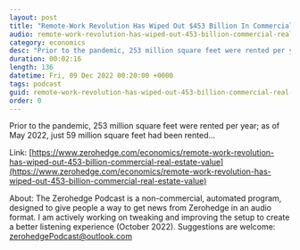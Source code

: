 ```yaml
---
layout: post
title: "Remote-Work Revolution Has Wiped Out $453 Billion In Commercial Real Estate Value"
audio: remote-work-revolution-has-wiped-out-453-billion-commercial-real-estate-value-0
category: economics
desc: "Prior to the pandemic, 253 million square feet were rented per year; as of May 2022, just 59 million square feet had been rented..."
duration: 00:02:16
length: 136
datetime: Fri, 09 Dec 2022 00:20:00 +0000
tags: podcast
guid: remote-work-revolution-has-wiped-out-453-billion-commercial-real-estate-value-0
order: 0
---
```

Prior to the pandemic, 253 million square feet were rented per year; as of May 2022, just 59 million square feet had been rented...

Link: [https://www.zerohedge.com/economics/remote-work-revolution-has-wiped-out-453-billion-commercial-real-estate-value](https://www.zerohedge.com/economics/remote-work-revolution-has-wiped-out-453-billion-commercial-real-estate-value)

About: The Zerohedge Podcast is a non-commercial, automated program, designed to give people a way to get news from Zerohedge in an audio format.  I am actively working on tweaking and improving the setup to create a better listening experience (October 2022).  Suggestions are welcome: [zerohedgePodcast@outlook.com](mailto:zerohedgePodcast@outlook.com)